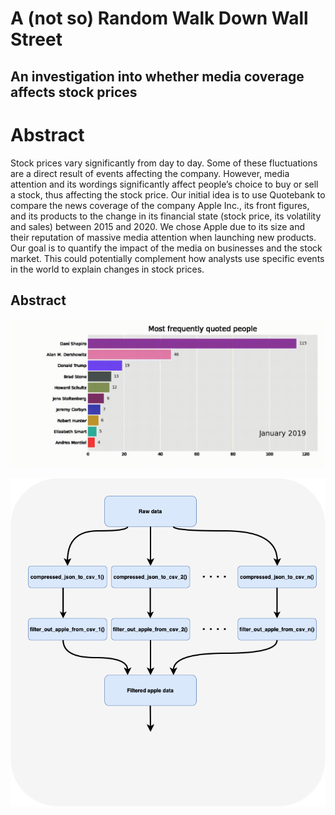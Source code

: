 # A (not so) Random Walk Down Wall Street
## An investigation into whether media coverage affects stock prices

# Abstract
​​Stock prices vary significantly from day to day. Some of these fluctuations are a direct result of events affecting the company. However, media attention and its wordings significantly affect people’s choice to buy or sell a stock, thus affecting the stock price. Our initial idea is to use Quotebank to compare the news coverage of the company Apple Inc., its front figures, and its products to the change in its financial state (stock price, its volatility and sales) between 2015 and 2020. We chose Apple due to its size and their reputation of massive media attention when launching new products. Our goal is to quantify the impact of the media on businesses and the stock market. This could potentially complement how analysts use specific events in the world to explain changes in stock prices.

## Abstract

![](https://github.com/epfl-ada/ada-2021-project-club6analysis/blob/main/most_frequent_quoters_animation.gif)


![](https://github.com/epfl-ada/ada-2021-project-club6analysis/blob/main/data/data_extraction_pipeline.png)

